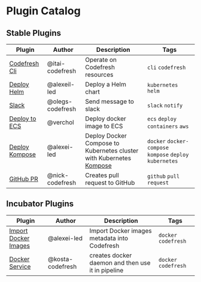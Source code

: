 # Plugin Catalog

## Stable Plugins

| Plugin                                          | Author           | Description                                                                              | Tags                                                      |
| ----------------------------------------------- | ---------------- | ---------------------------------------------------------------------------------------- | --------------------------------------------------------- |
| [Codefresh Cli](stable/codefresh-cli/README.md) | @itai-codefresh  | Operate on Codefresh resources                                                           | `cli` `codefresh`                                         |
| [Deploy Helm](stable/helm/README.md)            | @alexeil-led     | Deploy a Helm chart                                                                      | `kubernetes` `helm`                                       |
| [Slack](stable/slack/README.md)                 | @olegs-codefresh | Send message to slack                                                                    | `slack` `notify`                                          |
| [Deploy to ECS](stable/ecs-deploy/README.md)    | @verchol         | Deploy docker image to ECS                                                               | `ecs` `deploy` `containers` `aws`                         |
| [Deploy Kompose](stable/kompose/README.md)      | @alexei-led      | Deploy Docker Compose to Kubernetes cluster with Kubernetes [Kompose](http://kompose.io) | `docker` `docker-compose` `kompose` `deploy` `kubernetes` |
| [GitHub PR](stable/github-pr/README.MD)                 | @nick-codefresh | Creates pull request to GitHub                                                                    | `github` `pull request`


## Incubator Plugins

| Plugin                                                           | Author      | Description                                  | Tags                 |
| ---------------------------------------------------------------- | ----------- | -------------------------------------------- | -------------------- |
| [Import Docker Images](incubator/import-docker-images/README.md) | @alexei-led | Import Docker images metadata into Codefresh | `docker` `codefresh` |
| [Docker Service](incubator/docker-service/README.md)             | @kosta-codefresh | creates docker daemon and then use it in pipeline | `docker` `codefresh` |
